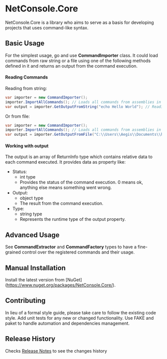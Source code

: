 # NetConsole.Core

NetConsole.Core is a library who aims to serve as a basis for developing projects that uses command-like syntax.

## Basic Usage
For the simplest usage, go and use **CommandImporter** class. It could load commands from raw string or a file using one of the following methods defined in it and returns an output from the command execution.

#### Reading Commands

Reading from string:
```csharp
var importer = new CommandImporter();
importer.ImportAllCommands(); // Loads all commands from assemblies in current domain
var output = importer.GetOutputFromString("echo Hello World"); // Reading command from string
```
Or from file:
```csharp
var importer = new CommandImporter();
importer.ImportAllCommands(); // Loads all commands from assemblies in current domain
var output = importer.GetOutputFromFile("C:\\Users\\Aegis\\Documents\\hello.txt"); // Reading command from a file
```

#### Working with output
The output is an array of ReturnInfo type which contains relative data to each command executed.
It provides data as property like:
 * Status:
   - int type
   - Provides the status of the command execution. 0 means ok, anything else means something went wrong.
 * Output:
   - object type
   - The result from the command execution.
 * Type:
   - string type
   - Represents the runtime type of the output property.


## Advanced Usage
See **CommandExtractor** and **CommandFactory** types to have a fine-grained control over the registered commands and their usage.

## Manual Installation
Install the latest version from [NuGet] (https://www.nuget.org/packages/NetConsole.Core/).

## Contributing
In lieu of a formal style guide, please take care to follow the existing code style. Add unit tests for any new or changed functionality. Use FAKE and paket to handle automation and dependencies management.

## Release History
Checks [Release Notes](https://github.com/renehernandez/NetConsole.Core/blob/develop/RELEASE_NOTES.md) to see the changes history
